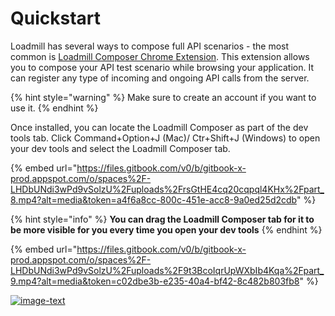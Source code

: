 # Quickstart



Loadmill has several ways to compose full API scenarios - the most common is [Loadmill Composer Chrome Extension](https://chrome.google.com/webstore/detail/loadmill-test-composer/gdkmnfehipofdefhpegbgkkocinlaofd?hl=en). This extension allows you to compose your API test scenario while browsing your application. It can register any type of incoming and ongoing API calls from the server.&#x20;

{% hint style="warning" %}
Make sure to create an account if you want to use it.
{% endhint %}

Once installed, you can locate the Loadmill Composer as part of the dev tools tab. Click Command+Option+J (Mac)/ Ctr+Shift+J (Windows) to open your dev tools and select the Loadmill Composer tab.

{% embed url="https://files.gitbook.com/v0/b/gitbook-x-prod.appspot.com/o/spaces%2F-LHDbUNdi3wPd9vSolzU%2Fuploads%2FrsGtHE4cq20cqpql4KHx%2Fpart_8.mp4?alt=media&token=a4f6a8cc-800c-451e-acc8-9a0ed25d2cdb" %}

{% hint style="info" %}
**You can drag the Loadmill Composer tab for it to be more visible for you every time you open your dev tools**
{% endhint %}

{% embed url="https://files.gitbook.com/v0/b/gitbook-x-prod.appspot.com/o/spaces%2F-LHDbUNdi3wPd9vSolzU%2Fuploads%2F9t3BcoIqrUpWXbIb4Kqa%2Fpart_9.mp4?alt=media&token=c02dbe3b-e235-40a4-bf42-8c482b803fb8" %}

[![image-text](https://files.gitbook.com/v0/b/gitbook-x-prod.appspot.com/o/spaces%2F-LHDbUNdi3wPd9vSolzU%2Fuploads%2FNRrejIpGspdMBzdTlYHH%2FDownload%20Chrome%20Extention.png?alt=media\&token=8f06b3fe-6ad1-4a1b-95e3-ce0bdcc78853)](https://chrome.google.com/webstore/detail/loadmill-test-composer/gdkmnfehipofdefhpegbgkkocinlaofd?hl=en)
